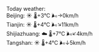 Today weather:  
Beijing: ☀️   🌡️+3°C 🌬️→0km/h  
Tianjin: ☀️   🌡️+4°C 🌬️↘11km/h  
Shijiazhuang: ☁️   🌡️+7°C 🌬️↙4km/h  
Tangshan: ☀️   🌡️+4°C 🌬️↓5km/h  
